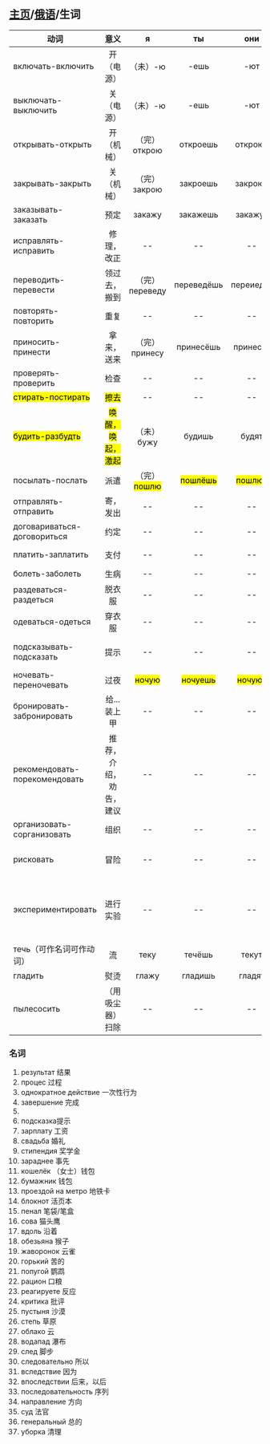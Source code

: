 ## [主页](../README.md)/[俄语](./readme.md)/生词

|动词|意义|я|ты|они|接格|
|----|:----:|:----:|:----:|:----:|:----:|
|включать-включить|开（电源）|（未）-ю|-ешь|-ют|+что|
|выключать-выключить|关（电源）|（未）-ю|-ешь|-ют|+что|
|открывать-открыть|开（机械）|（完）открою|откроешь|откроют|+что|
|закрывать-закрыть|关（机械）|（完）закрою|закроешь|закроют|+что|
| заказывать-заказать|预定|закажу|закажешь|закажут|+что|
|исправлять-исправить|修理，改正|--|--|--|+что|
|переводить-перевести|领过去，搬到|（完）переведу|переведёшь|переиедут| +что|
|повторять-повторить|重复|--|--|--|+что|
|приносить-принести|拿来，送来|（完）принесу|принесёшь|принесут|+что|
|проверять-проверить|检查|--|--|--|+что
|<mark>стирать-постирать</mark>|<mark>擦去</mark>|--|--|--|+что|
|<mark>будить-разбудть</mark>|<mark>唤醒，唤起，激起</mark>|（未）бужу|будишь|будят|+кого|
|посылать-послать|派遣|（完）<mark>пошлю</mark>|<mark>пошлёшь</mark>|<mark>пошлют</mark>|+что/кому|
|отправлять-отправить|寄，发出|--|--|--|+что/кому|
|договариваться-договориться|约定|--|--|--| +с кем|
|платить-заплатить|支付|--|--|--|+что/за что|
|болеть-заболеть|生病|--|--|--|+чем|
|раздеваться-раздеться|脱衣服|--|--|--|--|
|одеваться-одеться|穿衣服|--|--|--|+как|
|подсказывать-подсказать|提示|--|--|--|+кому-чему/что|
|ночевать-переночевать|过夜|<mark>ночую</mark>|<mark>ночуешь</mark>|<mark>ночуют</mark>|+где|
|бронировать-забронировать|给...装上甲|--|--|--|+что|
|рекомендовать-порекомендовать|推荐，介绍，劝告，建议|--|--|--|+кого-что|
|организовать-сорганизовать|组织|--|--|--|+что|
|рисковать|冒险|--|--|--|+чем（用...去冒险）
|экспериментировать|进行实验|--|--|--|<mark>+над кем-чем/с кем-чем/на ком</mark>|
|течь（可作名词可作动词）|流|теку|течёшь|текут|--|
|гладить|熨烫|глажу|гладишь|гладят|+что|
|пылесосить|（用吸尘器）扫除|--|--|--|+что|

### 名词
1.  результат 结果
2.  процес 过程
3.  однократное действие 一次性行为
4.  завершение 完成
5.  
6.  подсказка提示
7.  зарплату 工资
8.  свадьба 婚礼
9.  стипендия 奖学金
10. зараднее 事先
11. кошелёк （女士）钱包
12. бумажник 钱包
13. проездой на метро 地铁卡
14. блокнот 活页本
15. пенал 笔袋/笔盒
16. сова 猫头鹰
17. вдоль 沿着
18. обезьяна 猴子
19. жаворонок 云雀
20. горький 苦的
21. попугой 鹦鹉
22. рацион 口粮
23. реагируете 反应
24. критика 批评
25. пустыня 沙漠
26. степь 草原
27. облако 云
28. водапад 瀑布
29. след 脚步
30. следовательно 所以
31. вследствие 因为
32. впоследствии 后来，以后
33. последовательность 序列
34. направление 方向
35. суд 法官
36. генеральный 总的
37. уборка 清理

